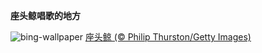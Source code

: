 
**座头鲸唱歌的地方**

![bing-wallpaper](https://www.bing.com/th?id=OHR.PlayfulHumpback_ZH-CN2241016258_1920x1080.jpg)
[座头鲸 (© Philip Thurston/Getty Images)](https://www.bing.com/search?q=%E5%BA%A7%E5%A4%B4%E9%B2%B8&amp;form=hpcapt&amp;mkt=zh-cn)
  